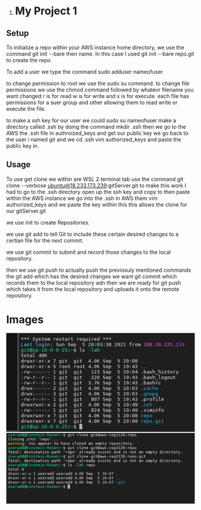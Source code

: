 1. # My Project 1


## Setup

To initialize a repo within your AWS instance home directory, we use the command git init --bare then name. In this case I used git init --bare repo.git to create the repo. 

To add a user we type the command sudo adduser nameofuser 

to change permission to root we use the sudo su command. to change file permissions we use the chmod command followed by whatevr filename you want changed r is for read w is for write and x is for execute.
each file has permissions for a suer group and other allowing them to read write or execute the file.

to make a ssh key for our user we could sudo su nameofuser make a directory called .ssh by doing the command mkdir .ssh then we go to the AWS the .ssh file in authroized_keys and get our public key we go back to the user i named git and we cd .ssh vim authorized_keys and paste the public key in.


## Usage 

To use get clone we within are WSL 2 terminal tab use the command git clone --verbose ubuntu@18.233.173.239:gitServer.git to make this work I had to go to the .ssh directory open up the ssh key and copy to then paste within the AWS instance we go into the .ssh in AWS them vim authorized_keys and we paste the key within this this allows the clone for our gitServer.git

we use init to create Repositories. 

we use git add to tell Git to include these certain desired changes to a certian file for the next commit.

we use git commit to submit and record those changes to the local repository.

then we use git push to actually push the previosuly mentioned commands the git add which has the desired changes we want git commit which records them to the local repository adn then we are ready for git push which takes it from the local repository and uploads it onto the remote repository.

# Images

![screenshot](gitServer1.png)
![screenshot](gitServer2.png)














































